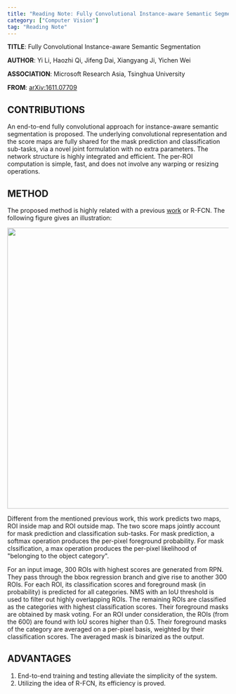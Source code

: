```yaml
---
title: "Reading Note: Fully Convolutional Instance-aware Semantic Segmentation"
category: ["Computer Vision"]
tag: "Reading Note"
---
```


**TITLE**: Fully Convolutional Instance-aware Semantic Segmentation

**AUTHOR**: Yi Li, Haozhi Qi, Jifeng Dai, Xiangyang Ji, Yichen Wei

**ASSOCIATION**: Microsoft Research Asia, Tsinghua University

**FROM**: [arXiv:1611.07709](https://arxiv.org/abs/1611.07709)

## CONTRIBUTIONS ##

An end-to-end fully convolutional approach for instance-aware semantic segmentation is proposed. The underlying convolutional representation and the score maps are fully shared for the mask prediction and classification sub-tasks, via a novel joint formulation with no extra parameters. The network structure is highly integrated and efficient. The per-ROI computation is simple, fast, and does not involve any warping or resizing operations.

## METHOD ##

The proposed method is highly related with a previous [work](http://joshua881228.webfactional.com/blog_reading-note-r-fcn-object-detection-via-region-based-fully-convolutional-networks_107/) or R-FCN. The following figure gives an illustration:

<img class="img-responsive center-block" src="https://raw.githubusercontent.com/joshua19881228/my_blogs/master/Computer_Vision/Reading_Note/figures/InstanceFCN.jpeg" alt="" width="640"/>

Different from the mentioned previous work, this work predicts two maps, ROI inside map and ROI outside map. The two score maps jointly account for mask prediction and classification sub-tasks. For mask prediction, a softmax operation produces the per-pixel foreground probability. For mask clssification, a max operation produces the per-pixel likelihood of "belonging to the object category".

For an input image, 300 ROIs with highest scores are generated from RPN. They pass through the bbox regression branch and give rise to another 300 ROIs. For each ROI, its classification scores and foreground mask (in probability) is predicted for all categories. NMS with an IoU threshold is used to filter out highly overlapping ROIs. The remaining ROIs are classified as the categories with highest classification scores. Their foreground masks are obtained by mask voting. For an ROI under consideration, the ROIs (from the 600) are found with IoU scores higher than 0.5. Their foreground masks of the category are averaged on a per-pixel basis, weighted by their classification scores. The averaged mask is binarized as the output.

## ADVANTAGES ##

1. End-to-end training and testing alleviate the simplicity of the system.
2. Utilizing the idea of R-FCN, its efficiency is proved.